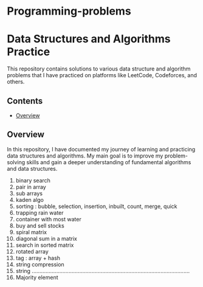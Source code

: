 # Programming-problems
# Data Structures and Algorithms Practice

This repository contains solutions to various data structure and algorithm problems that I have practiced on platforms like LeetCode, Codeforces, and others.

## Contents

- [Overview](#overview)

## Overview

In this repository, I have documented my journey of learning and practicing data structures and algorithms. My main goal is to improve my problem-solving skills and gain a deeper understanding of fundamental algorithms and data structures.

1. binary search
2. pair in array
3. sub arrays 
4. kaden algo
5. sorting : bubble, selection, insertion, inbuilt, count, merge, quick
6. trapping rain water 
7. container with most water 
8. buy and sell stocks 
9. spiral matrix 
10. diagonal sum in a matrix 
11. search in sorted matrix 
12. rotated array 
13. tag : array + hash 
14. string compression 
15. string 
.......................................................................................................
1. Majority element
